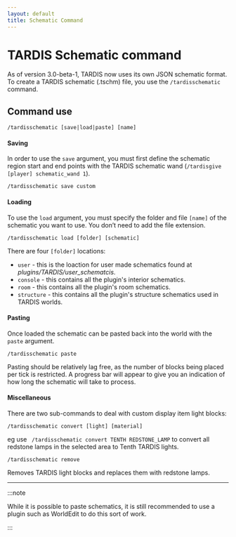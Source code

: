 ```yaml
---
layout: default
title: Schematic Command
---
```


# TARDIS Schematic command

As of version 3.0-beta-1, TARDIS now uses its own JSON schematic format. To create a TARDIS schematic (.tschm) file, you
use the `/tardisschematic` command.

## Command use

    /tardisschematic [save|load|paste] [name]

#### Saving

In order to use the `save` argument, you must first define the schematic region start and end points with the TARDIS
schematic wand (`/tardisgive [player] schematic_wand 1`).

    /tardisschematic save custom

#### Loading

To use the `load` argument, you must specify the folder and file `[name]` of the schematic you want to use. You don’t need to add the file extension.

    /tardisschematic load [folder] [schematic]
    
There are four `[folder]` locations:

* `user` - this is the loaction for user made schematics found at _plugins/TARDIS/user\_schematcis_.
* `console` - this contains all the plugin's interior schematics.
* `room` - this contains all the plugin's room schematics.
* `structure` - this contains all the plugin's structure schematics used in TARDIS worlds.

#### Pasting

Once loaded the schematic can be pasted back into the world with the `paste` argument.

    /tardisschematic paste

Pasting should be relatively lag free, as the number of blocks being placed per tick is restricted. A progress bar will
appear to give you an indication of how long the schematic will take to process.

#### Miscellaneous

There are two sub-commands to deal with custom display item light blocks:

    /tardisschematic convert [light] [material]
    
eg use ` /tardisschematic convert TENTH REDSTONE_LAMP` to convert all redstone lamps in the selected area to Tenth TARDIS lights.

    /tardisschematic remove
    
Removes TARDIS light blocks and replaces them with redstone lamps.

---

:::note

While it is possible to paste schematics, it is still recommended to use a plugin such as WorldEdit to do this
sort of work.

:::
